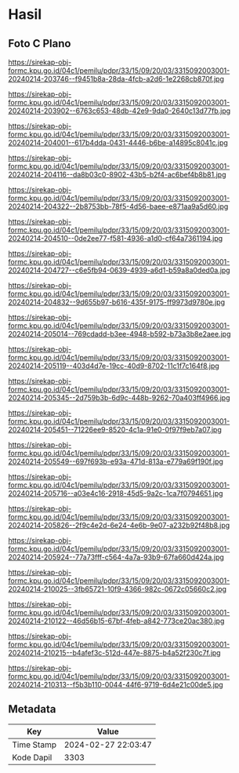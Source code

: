 # Hasil

## Foto C Plano

https://sirekap-obj-formc.kpu.go.id/04c1/pemilu/pdpr/33/15/09/20/03/3315092003001-20240214-203746--f9451b8a-28da-4fcb-a2d6-1e2268cb870f.jpg

https://sirekap-obj-formc.kpu.go.id/04c1/pemilu/pdpr/33/15/09/20/03/3315092003001-20240214-203902--6763c653-48db-42e9-9da0-2640c13d77fb.jpg

https://sirekap-obj-formc.kpu.go.id/04c1/pemilu/pdpr/33/15/09/20/03/3315092003001-20240214-204001--617b4dda-0431-4446-b6be-a14895c8041c.jpg

https://sirekap-obj-formc.kpu.go.id/04c1/pemilu/pdpr/33/15/09/20/03/3315092003001-20240214-204116--da8b03c0-8902-43b5-b2f4-ac6bef4b8b81.jpg

https://sirekap-obj-formc.kpu.go.id/04c1/pemilu/pdpr/33/15/09/20/03/3315092003001-20240214-204322--2b8753bb-78f5-4d56-baee-e871aa9a5d60.jpg

https://sirekap-obj-formc.kpu.go.id/04c1/pemilu/pdpr/33/15/09/20/03/3315092003001-20240214-204510--0de2ee77-f581-4936-a1d0-cf64a7361194.jpg

https://sirekap-obj-formc.kpu.go.id/04c1/pemilu/pdpr/33/15/09/20/03/3315092003001-20240214-204727--c6e5fb94-0639-4939-a6d1-b59a8a0ded0a.jpg

https://sirekap-obj-formc.kpu.go.id/04c1/pemilu/pdpr/33/15/09/20/03/3315092003001-20240214-204832--9d655b97-b616-435f-9175-ff9973d9780e.jpg

https://sirekap-obj-formc.kpu.go.id/04c1/pemilu/pdpr/33/15/09/20/03/3315092003001-20240214-205014--769cdadd-b3ee-4948-b592-b73a3b8e2aee.jpg

https://sirekap-obj-formc.kpu.go.id/04c1/pemilu/pdpr/33/15/09/20/03/3315092003001-20240214-205119--403d4d7e-19cc-40d9-8702-11c1f7c164f8.jpg

https://sirekap-obj-formc.kpu.go.id/04c1/pemilu/pdpr/33/15/09/20/03/3315092003001-20240214-205345--2d759b3b-6d9c-448b-9262-70a403ff4966.jpg

https://sirekap-obj-formc.kpu.go.id/04c1/pemilu/pdpr/33/15/09/20/03/3315092003001-20240214-205451--71226ee9-8520-4c1a-91e0-0f97f9eb7a07.jpg

https://sirekap-obj-formc.kpu.go.id/04c1/pemilu/pdpr/33/15/09/20/03/3315092003001-20240214-205549--697f693b-e93a-471d-813a-e779a69f190f.jpg

https://sirekap-obj-formc.kpu.go.id/04c1/pemilu/pdpr/33/15/09/20/03/3315092003001-20240214-205716--a03e4c16-2918-45d5-9a2c-1ca7f0794651.jpg

https://sirekap-obj-formc.kpu.go.id/04c1/pemilu/pdpr/33/15/09/20/03/3315092003001-20240214-205826--2f9c4e2d-6e24-4e6b-9e07-a232b92f48b8.jpg

https://sirekap-obj-formc.kpu.go.id/04c1/pemilu/pdpr/33/15/09/20/03/3315092003001-20240214-205924--77a73fff-c564-4a7a-93b9-67fa660d424a.jpg

https://sirekap-obj-formc.kpu.go.id/04c1/pemilu/pdpr/33/15/09/20/03/3315092003001-20240214-210025--3fb65721-10f9-4366-982c-0672c05660c2.jpg

https://sirekap-obj-formc.kpu.go.id/04c1/pemilu/pdpr/33/15/09/20/03/3315092003001-20240214-210122--46d56b15-67bf-4feb-a842-773ce20ac380.jpg

https://sirekap-obj-formc.kpu.go.id/04c1/pemilu/pdpr/33/15/09/20/03/3315092003001-20240214-210215--b4afef3c-512d-447e-8875-b4a52f230c7f.jpg

https://sirekap-obj-formc.kpu.go.id/04c1/pemilu/pdpr/33/15/09/20/03/3315092003001-20240214-210313--f5b3b110-0044-44f6-9719-6d4e21c00de5.jpg


## Metadata

| Key        | Value               |
| ---------- | ------------------- |
| Time Stamp | 2024-02-27 22:03:47 |
| Kode Dapil | 3303                |



